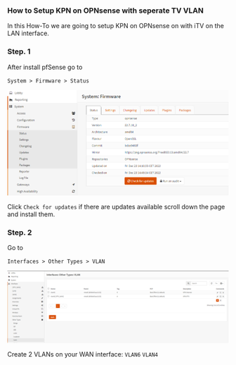 ### How to Setup KPN on OPNsense with seperate TV VLAN

In this How-To we are going to setup KPN on OPNsense on with iTV on the LAN interface.

### Step. 1

After install pfSense go to

```
System > Firmware > Status
```

![FWupdate](../../../images/KPN/opnsense-without-vlan/fwupdate.png)

Click ```Check for updates``` if there are updates available scroll down the page and install them.

### Step. 2

Go to

```
Interfaces > Other Types > VLAN
```

![VLANs](../../../images/KPN/opnsense-without-vlan/vlans.png)

Create 2 VLANs on your WAN interface:
```VLAN6```
```VLAN4```